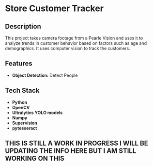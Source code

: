 <h1> Store Customer Tracker</h1>

<h2>Description</h2>
This project takes camera footage from a Pearle Vision and uses it to analyze trends in customer behavior based on factors such as age and demographics. It uses computer vision to track the customers. 
<br />

<h2>Features </h2>

- <b>Object Detection:</b> Detect People



<h2>Tech Stack</h2>

- <b>Python</b> 
- <b>OpenCV</b>
- <b>Ultralytics YOLO models</b>
- <b>Numpy</b>
- <b>Supervision</b>
- <b>pytesseract</b>

<h2><b>THIS IS STILL A WORK IN PROGRESS I WILL BE UPDATING THE INFO HERE BUT I AM STILL WORKING ON THIS</b></h2>
<!--
 ```diff
- text in red
+ text in green
! text in orange
# text in gray
@@ text in purple (and bold)@@
```
--!>
